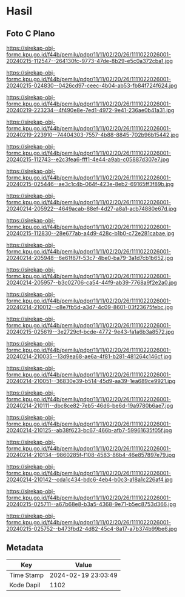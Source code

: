 # Hasil

## Foto C Plano

https://sirekap-obj-formc.kpu.go.id/f44b/pemilu/pdpr/11/11/02/20/26/1111022026001-20240215-112547--264130fc-9773-47de-8b29-e5c0a372cba1.jpg

https://sirekap-obj-formc.kpu.go.id/f44b/pemilu/pdpr/11/11/02/20/26/1111022026001-20240215-024830--0426cd97-ceec-4b04-ab53-fb84f724f624.jpg

https://sirekap-obj-formc.kpu.go.id/f44b/pemilu/pdpr/11/11/02/20/26/1111022026001-20240219-223234--4f490e8e-7ed1-4972-9e41-236ae0b41a31.jpg

https://sirekap-obj-formc.kpu.go.id/f44b/pemilu/pdpr/11/11/02/20/26/1111022026001-20240219-223910--74404303-7557-4b88-8845-702b96b15442.jpg

https://sirekap-obj-formc.kpu.go.id/f44b/pemilu/pdpr/11/11/02/20/26/1111022026001-20240215-112743--e2c3fea6-fff1-4e44-a9ab-c05887d307e7.jpg

https://sirekap-obj-formc.kpu.go.id/f44b/pemilu/pdpr/11/11/02/20/26/1111022026001-20240215-025446--ae3c1c4b-064f-423e-8eb2-69165ff3f89b.jpg

https://sirekap-obj-formc.kpu.go.id/f44b/pemilu/pdpr/11/11/02/20/26/1111022026001-20240214-205922--4649acab-88ef-4d27-a8a1-acb74880e67d.jpg

https://sirekap-obj-formc.kpu.go.id/f44b/pemilu/pdpr/11/11/02/20/26/1111022026001-20240215-112830--28e677ab-a4d9-428c-b1b0-c72e281cabae.jpg

https://sirekap-obj-formc.kpu.go.id/f44b/pemilu/pdpr/11/11/02/20/26/1111022026001-20240214-205948--6e61f87f-53c7-4be0-ba79-3a1d7cb1b652.jpg

https://sirekap-obj-formc.kpu.go.id/f44b/pemilu/pdpr/11/11/02/20/26/1111022026001-20240214-205957--b3c02706-ca54-44f9-ab39-7768a9f2e2a0.jpg

https://sirekap-obj-formc.kpu.go.id/f44b/pemilu/pdpr/11/11/02/20/26/1111022026001-20240214-210012--c8e7fb5d-a3d7-4c09-8601-03f23675febc.jpg

https://sirekap-obj-formc.kpu.go.id/f44b/pemilu/pdpr/11/11/02/20/26/1111022026001-20240215-025619--3e2729cf-bcde-4772-9e43-fa1a6b3a8572.jpg

https://sirekap-obj-formc.kpu.go.id/f44b/pemilu/pdpr/11/11/02/20/26/1111022026001-20240214-210035--13d9ea68-ae6a-4f81-b281-481264c146cf.jpg

https://sirekap-obj-formc.kpu.go.id/f44b/pemilu/pdpr/11/11/02/20/26/1111022026001-20240214-210051--36830e39-b514-45d9-aa39-1ea689ce9921.jpg

https://sirekap-obj-formc.kpu.go.id/f44b/pemilu/pdpr/11/11/02/20/26/1111022026001-20240214-210111--dbc8ce82-7eb5-46d6-be6d-19a9780b6ae7.jpg

https://sirekap-obj-formc.kpu.go.id/f44b/pemilu/pdpr/11/11/02/20/26/1111022026001-20240214-210125--ab38f623-bc67-466b-afb7-59961635f05f.jpg

https://sirekap-obj-formc.kpu.go.id/f44b/pemilu/pdpr/11/11/02/20/26/1111022026001-20240214-210134--9860285f-f108-4583-86b4-46e857897e79.jpg

https://sirekap-obj-formc.kpu.go.id/f44b/pemilu/pdpr/11/11/02/20/26/1111022026001-20240214-210142--cda1c434-bdc6-4eb4-b0c3-a18a1c226af4.jpg

https://sirekap-obj-formc.kpu.go.id/f44b/pemilu/pdpr/11/11/02/20/26/1111022026001-20240215-025711--a67b68e8-b3a5-4368-9e71-b5ec8753d366.jpg

https://sirekap-obj-formc.kpu.go.id/f44b/pemilu/pdpr/11/11/02/20/26/1111022026001-20240215-025752--b473fbd2-4d82-45c4-8a17-a7b374b99be6.jpg


## Metadata

| Key        | Value               |
| ---------- | ------------------- |
| Time Stamp | 2024-02-19 23:03:49 |
| Kode Dapil | 1102                |



